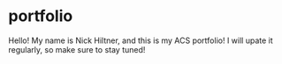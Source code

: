 # portfolio
Hello! My name is Nick Hiltner, and this is my ACS portfolio!  I will upate it regularly, so make sure to stay tuned!
